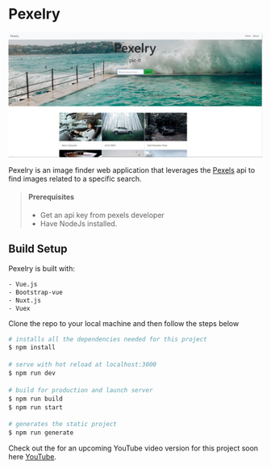 # Pexelry

![Pexelry Image Finder](/assets/pexels-front-image.JPG "Pexelry Front Page")

Pexelry is an image finder web application that leverages the [Pexels](https://www.pexels.com/api/) api to find images related to a specific search.

> #### Prerequisites
>
> - Get an api key from pexels developer
> - Have NodeJs installed.

## Build Setup

Pexelry is built with:

    - Vue.js
    - Bootstrap-vue
    - Nuxt.js
    - Vuex

Clone the repo to your local machine and then follow the steps below

```bash
# installs all the dependencies needed for this project
$ npm install

# serve with hot reload at localhost:3000
$ npm run dev

# build for production and launch server
$ npm run build
$ npm run start

# generates the static project
$ npm run generate
```

Check out the for an upcoming YouTube video version for this project soon here [YouTube](https://www.youtube.com/channel/UCNCzNrpq0fHxFqQYCmbwAcA).
